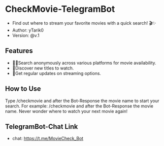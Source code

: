 # CheckMovie-TelegramBot
- Find out where to stream your favorite movies with a quick search! 🎬✨
- Author: yTarik0
- Version: @v.1

## Features

- 🕵️‍♂️Search anonymously across various platforms for movie availability.
- 🎥Discover new titles to watch.
- 🔄Get regular updates on streaming options.

## How to Use

Type /checkmovie and after the Bot-Response the movie name to start your search. For example: /checkmovie and after the Bot-Response the movie name.
Never wonder where to watch your next movie again!

## TelegramBot-Chat Link
- chat: https://t.me/MovieCheck_Bot
